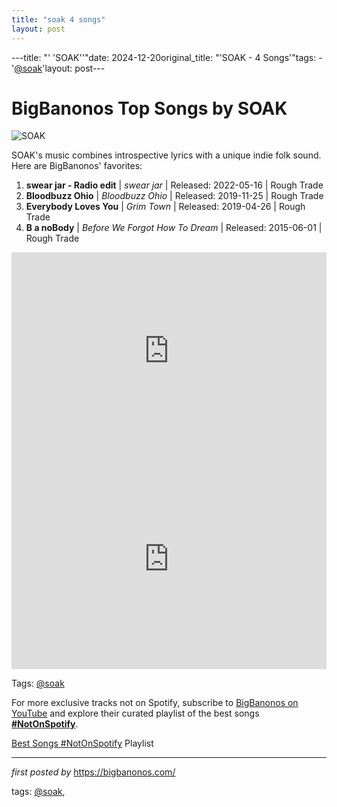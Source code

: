 ```yaml
---
title: "soak 4 songs"
layout: post
---
```

---title: "' 'SOAK''"date: 2024-12-20original_title: "'SOAK - 4 Songs'"tags:  - '[@soak](/tags/soak/)'layout: post---<h1>BigBanonos Top Songs by SOAK</h1><img src="https://i1.sndcdn.com/avatars-000512969709-f6t3vc-t240x240.jpg" alt="SOAK"> <p>SOAK's music combines introspective lyrics with a unique indie folk sound. Here are BigBanonos' favorites:</p> <ol> <li><strong>swear jar - Radio edit</strong> | <em>swear jar</em> | Released: 2022-05-16 | Rough Trade</li> <li><strong>Bloodbuzz Ohio</strong> | <em>Bloodbuzz Ohio</em> | Released: 2019-11-25 | Rough Trade</li> <li><strong>Everybody Loves You</strong> | <em>Grim Town</em> | Released: 2019-04-26 | Rough Trade</li> <li><strong>B a noBody</strong> | <em>Before We Forgot How To Dream</em> | Released: 2015-06-01 | Rough Trade</li></ol> <iframe allow="accelerometer; autoplay; encrypted-media; gyroscope; picture-in-picture" allowfullscreen="" frameborder="0" height="315" src="https://www.youtube.com/embed/videoseries?list=PLtuNtuTatqI3o-ASamVHv5uXjNzIDaqPX" width="100%"></iframe><br /><div> <iframe src="https://open.spotify.com/embed/playlist/58faTovEVf2NJClO6EkNjn?utm_source=generator" width="100%" height="352" frameborder="0" allow="autoplay; clipboard-write; encrypted-media; fullscreen; picture-in-picture" loading="lazy"></iframe></div><p>Tags: [@soak](/tags/soak/)</p><!--Subscribe and Playlist Links--><div>    <p>For more exclusive tracks not on Spotify, subscribe to <a href="https://www.youtube.com/[@BigBanonos](/tags/BigBanonos/)" target="_blank">BigBanonos on YouTube</a> and explore their curated playlist of the best songs <strong>[#NotOnSpotify](/tags/NotOnSpotify/)</strong>.</p>    <p><a href="https://www.youtube.com/playlist?list=PLtuNtuTatqI0kFahUCbtbfenC_ET5O_tr" target="_blank">Best Songs [#NotOnSpotify](/tags/NotOnSpotify/) Playlist<br /></a></p></div><hr /><p><em>first posted by</em> <a href="https://bigbanonos.com/" rel="noopener" target="_new">https://bigbanonos.com/</a></p><p>tags: [@soak](/tags/soak/),</p>
